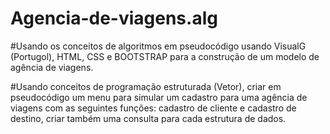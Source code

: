 # Agencia-de-viagens.alg

#Usando os conceitos de algoritmos em pseudocódigo usando VisualG (Portugol), HTML, CSS e BOOTSTRAP para a construção de um modelo de agência de viagens. 
 
 #Usando conceitos de programação estruturada (Vetor), criar em pseudocódigo um menu para simular um cadastro para uma agência de viagens com as seguintes funções: cadastro de cliente e cadastro de destino, criar também uma consulta para cada estrutura de dados. 
